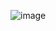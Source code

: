 ![image](https://github.com/rachidsahli/reporting-twitch/assets/134428938/7cf3160b-8a56-430b-b598-756319cb71e6)
